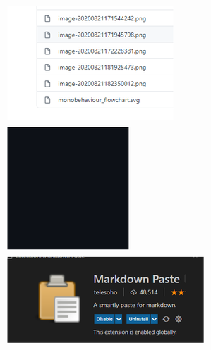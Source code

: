![image-20200821183010291](https://raw.githubusercontent.com/BUGyyc/myMd/master/%23.res/pic/image-20200821183010291.png)




![](../pic.res/2022-02-28-18-03-52.png)


![](../pic.res/2022-02-28-18-06-51.png)


